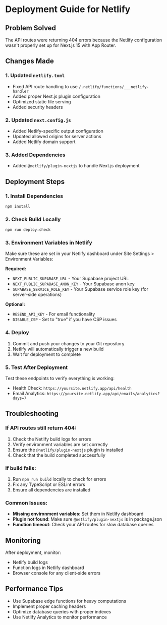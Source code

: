 # Deployment Guide for Netlify

## Problem Solved
The API routes were returning 404 errors because the Netlify configuration wasn't properly set up for Next.js 15 with App Router.

## Changes Made

### 1. Updated `netlify.toml`
- Fixed API route handling to use `/.netlify/functions/___netlify-handler`
- Added proper Next.js plugin configuration
- Optimized static file serving
- Added security headers

### 2. Updated `next.config.js`
- Added Netlify-specific output configuration
- Updated allowed origins for server actions
- Added Netlify domain support

### 3. Added Dependencies
- Added `@netlify/plugin-nextjs` to handle Next.js deployment

## Deployment Steps

### 1. Install Dependencies
```bash
npm install
```

### 2. Check Build Locally
```bash
npm run deploy:check
```

### 3. Environment Variables in Netlify
Make sure these are set in your Netlify dashboard under Site Settings > Environment Variables:

**Required:**
- `NEXT_PUBLIC_SUPABASE_URL` - Your Supabase project URL
- `NEXT_PUBLIC_SUPABASE_ANON_KEY` - Your Supabase anon key
- `SUPABASE_SERVICE_ROLE_KEY` - Your Supabase service role key (for server-side operations)

**Optional:**
- `RESEND_API_KEY` - For email functionality
- `DISABLE_CSP` - Set to "true" if you have CSP issues

### 4. Deploy
1. Commit and push your changes to your Git repository
2. Netlify will automatically trigger a new build
3. Wait for deployment to complete

### 5. Test After Deployment
Test these endpoints to verify everything is working:

- Health Check: `https://yoursite.netlify.app/api/health`
- Email Analytics: `https://yoursite.netlify.app/api/emails/analytics?days=7`

## Troubleshooting

### If API routes still return 404:
1. Check the Netlify build logs for errors
2. Verify environment variables are set correctly
3. Ensure the `@netlify/plugin-nextjs` plugin is installed
4. Check that the build completed successfully

### If build fails:
1. Run `npm run build` locally to check for errors
2. Fix any TypeScript or ESLint errors
3. Ensure all dependencies are installed

### Common Issues:
- **Missing environment variables**: Set them in Netlify dashboard
- **Plugin not found**: Make sure `@netlify/plugin-nextjs` is in package.json
- **Function timeout**: Check your API routes for slow database queries

## Monitoring
After deployment, monitor:
- Netlify build logs
- Function logs in Netlify dashboard
- Browser console for any client-side errors

## Performance Tips
- Use Supabase edge functions for heavy computations
- Implement proper caching headers
- Optimize database queries with proper indexes
- Use Netlify Analytics to monitor performance 